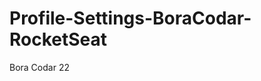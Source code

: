 # Profile-Settings-BoraCodar-RocketSeat
Bora Codar 22

<!-- 
defafios:
- animações
- modo dark
- adicinar ícones novos
 -->